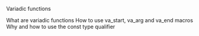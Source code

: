 Variadic functions 

What are variadic functions
How to use va_start, va_arg and va_end macros
Why and how to use the const type qualifier
